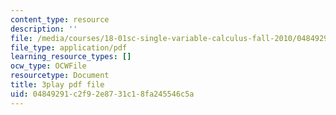 ```yaml
---
content_type: resource
description: ''
file: /media/courses/18-01sc-single-variable-calculus-fall-2010/04849291c2f92e8731c18fa245546c5a_sRIDVAcoG5A.pdf
file_type: application/pdf
learning_resource_types: []
ocw_type: OCWFile
resourcetype: Document
title: 3play pdf file
uid: 04849291-c2f9-2e87-31c1-8fa245546c5a
---
```

